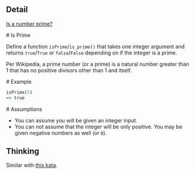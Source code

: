 ## Detail

[Is a number prime?](https://www.codewars.com/kata/is-a-number-prime/haskell)

\# Is Prime

Define a function `isPrime`/`is_prime()` that takes one integer argument and returns `true`/`True` or `false`/`False` depending on if the integer is a prime.

Per Wikipedia, a prime number (or a prime) is a natural number greater than 1 that has no positive divisors other than 1 and itself.

\# Example

```haskell
isPrime(5)
=> true
```

\# Assumptions

- You can assume you will be given an integer input.
- You can not assume that the integer will be only positive. You may be given negative numbers as well (or `0`).

## Thinking

Similar with [this kata](https://www.codewars.com/kata/next-prime).